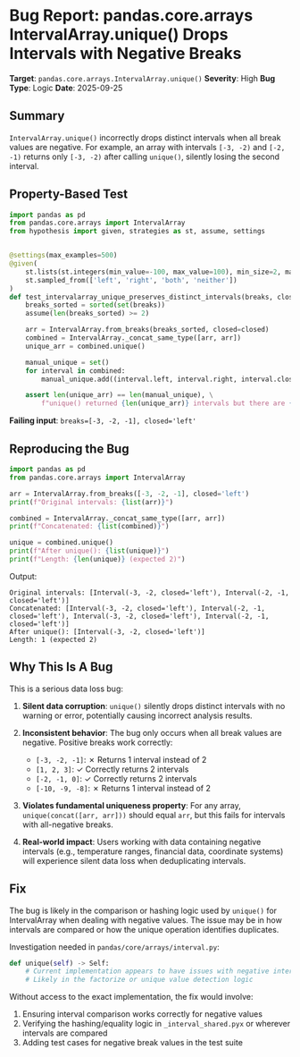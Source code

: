 # Bug Report: pandas.core.arrays IntervalArray.unique() Drops Intervals with Negative Breaks

**Target**: `pandas.core.arrays.IntervalArray.unique()`
**Severity**: High
**Bug Type**: Logic
**Date**: 2025-09-25

## Summary

`IntervalArray.unique()` incorrectly drops distinct intervals when all break values are negative. For example, an array with intervals `[-3, -2)` and `[-2, -1)` returns only `[-3, -2)` after calling `unique()`, silently losing the second interval.

## Property-Based Test

```python
import pandas as pd
from pandas.core.arrays import IntervalArray
from hypothesis import given, strategies as st, assume, settings


@settings(max_examples=500)
@given(
    st.lists(st.integers(min_value=-100, max_value=100), min_size=2, max_size=30),
    st.sampled_from(['left', 'right', 'both', 'neither'])
)
def test_intervalarray_unique_preserves_distinct_intervals(breaks, closed):
    breaks_sorted = sorted(set(breaks))
    assume(len(breaks_sorted) >= 2)

    arr = IntervalArray.from_breaks(breaks_sorted, closed=closed)
    combined = IntervalArray._concat_same_type([arr, arr])
    unique_arr = combined.unique()

    manual_unique = set()
    for interval in combined:
        manual_unique.add((interval.left, interval.right, interval.closed))

    assert len(unique_arr) == len(manual_unique), \
        f"unique() returned {len(unique_arr)} intervals but there are {len(manual_unique)} distinct intervals"
```

**Failing input**: `breaks=[-3, -2, -1], closed='left'`

## Reproducing the Bug

```python
import pandas as pd
from pandas.core.arrays import IntervalArray

arr = IntervalArray.from_breaks([-3, -2, -1], closed='left')
print(f"Original intervals: {list(arr)}")

combined = IntervalArray._concat_same_type([arr, arr])
print(f"Concatenated: {list(combined)}")

unique = combined.unique()
print(f"After unique(): {list(unique)}")
print(f"Length: {len(unique)} (expected 2)")
```

Output:
```
Original intervals: [Interval(-3, -2, closed='left'), Interval(-2, -1, closed='left')]
Concatenated: [Interval(-3, -2, closed='left'), Interval(-2, -1, closed='left'), Interval(-3, -2, closed='left'), Interval(-2, -1, closed='left')]
After unique(): [Interval(-3, -2, closed='left')]
Length: 1 (expected 2)
```

## Why This Is A Bug

This is a serious data loss bug:

1. **Silent data corruption**: `unique()` silently drops distinct intervals with no warning or error, potentially causing incorrect analysis results.

2. **Inconsistent behavior**: The bug only occurs when all break values are negative. Positive breaks work correctly:
   - `[-3, -2, -1]`: ✗ Returns 1 interval instead of 2
   - `[1, 2, 3]`: ✓ Correctly returns 2 intervals
   - `[-2, -1, 0]`: ✓ Correctly returns 2 intervals
   - `[-10, -9, -8]`: ✗ Returns 1 interval instead of 2

3. **Violates fundamental uniqueness property**: For any array, `unique(concat([arr, arr]))` should equal `arr`, but this fails for intervals with all-negative breaks.

4. **Real-world impact**: Users working with data containing negative intervals (e.g., temperature ranges, financial data, coordinate systems) will experience silent data loss when deduplicating intervals.

## Fix

The bug is likely in the comparison or hashing logic used by `unique()` for IntervalArray when dealing with negative values. The issue may be in how intervals are compared or how the unique operation identifies duplicates.

Investigation needed in `pandas/core/arrays/interval.py`:

```python
def unique(self) -> Self:
    # Current implementation appears to have issues with negative intervals
    # Likely in the factorize or unique value detection logic
```

Without access to the exact implementation, the fix would involve:
1. Ensuring interval comparison works correctly for negative values
2. Verifying the hashing/equality logic in `_interval_shared.pyx` or wherever intervals are compared
3. Adding test cases for negative break values in the test suite